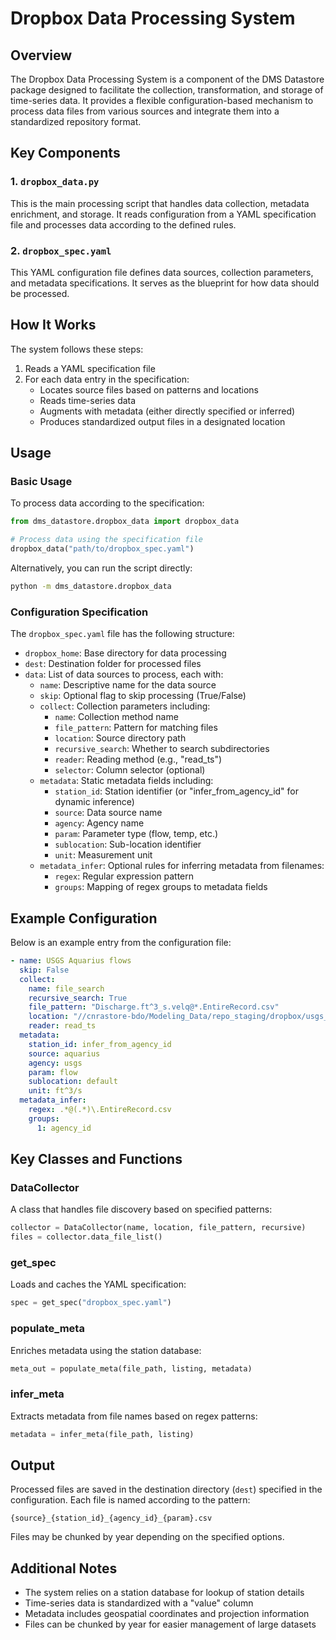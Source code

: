# Dropbox Data Processing System

## Overview

The Dropbox Data Processing System is a component of the DMS Datastore package designed to facilitate the collection, transformation, and storage of time-series data. It provides a flexible configuration-based mechanism to process data files from various sources and integrate them into a standardized repository format.

## Key Components

### 1. `dropbox_data.py`

This is the main processing script that handles data collection, metadata enrichment, and storage. It reads configuration from a YAML specification file and processes data according to the defined rules.

### 2. `dropbox_spec.yaml`

This YAML configuration file defines data sources, collection parameters, and metadata specifications. It serves as the blueprint for how data should be processed.

## How It Works

The system follows these steps:

1. Reads a YAML specification file
2. For each data entry in the specification:
   - Locates source files based on patterns and locations
   - Reads time-series data
   - Augments with metadata (either directly specified or inferred)
   - Produces standardized output files in a designated location

## Usage

### Basic Usage

To process data according to the specification:

```python
from dms_datastore.dropbox_data import dropbox_data

# Process data using the specification file
dropbox_data("path/to/dropbox_spec.yaml")
```

Alternatively, you can run the script directly:

```bash
python -m dms_datastore.dropbox_data
```

### Configuration Specification

The `dropbox_spec.yaml` file has the following structure:

- `dropbox_home`: Base directory for data processing
- `dest`: Destination folder for processed files
- `data`: List of data sources to process, each with:
  - `name`: Descriptive name for the data source
  - `skip`: Optional flag to skip processing (True/False)
  - `collect`: Collection parameters including:
    - `name`: Collection method name
    - `file_pattern`: Pattern for matching files
    - `location`: Source directory path
    - `recursive_search`: Whether to search subdirectories
    - `reader`: Reading method (e.g., "read_ts")
    - `selector`: Column selector (optional)
  - `metadata`: Static metadata fields including:
    - `station_id`: Station identifier (or "infer_from_agency_id" for dynamic inference)
    - `source`: Data source name
    - `agency`: Agency name
    - `param`: Parameter type (flow, temp, etc.)
    - `sublocation`: Sub-location identifier
    - `unit`: Measurement unit
  - `metadata_infer`: Optional rules for inferring metadata from filenames:
    - `regex`: Regular expression pattern
    - `groups`: Mapping of regex groups to metadata fields

## Example Configuration

Below is an example entry from the configuration file:

```yaml
- name: USGS Aquarius flows
  skip: False
  collect: 
    name: file_search
    recursive_search: True
    file_pattern: "Discharge.ft^3_s.velq@*.EntireRecord.csv"
    location: "//cnrastore-bdo/Modeling_Data/repo_staging/dropbox/usgs_aquarius_request_2020/**"
    reader: read_ts
  metadata:
    station_id: infer_from_agency_id
    source: aquarius
    agency: usgs
    param: flow
    sublocation: default
    unit: ft^3/s
  metadata_infer:
    regex: .*@(.*)\.EntireRecord.csv
    groups:
      1: agency_id
```

## Key Classes and Functions

### DataCollector

A class that handles file discovery based on specified patterns:

```python
collector = DataCollector(name, location, file_pattern, recursive)
files = collector.data_file_list()
```

### get_spec

Loads and caches the YAML specification:

```python
spec = get_spec("dropbox_spec.yaml")
```

### populate_meta

Enriches metadata using the station database:

```python
meta_out = populate_meta(file_path, listing, metadata)
```

### infer_meta

Extracts metadata from file names based on regex patterns:

```python
metadata = infer_meta(file_path, listing)
```

## Output

Processed files are saved in the destination directory (`dest`) specified in the configuration. Each file is named according to the pattern:

```
{source}_{station_id}_{agency_id}_{param}.csv
```

Files may be chunked by year depending on the specified options.

## Additional Notes

- The system relies on a station database for lookup of station details
- Time-series data is standardized with a "value" column
- Metadata includes geospatial coordinates and projection information
- Files can be chunked by year for easier management of large datasets
